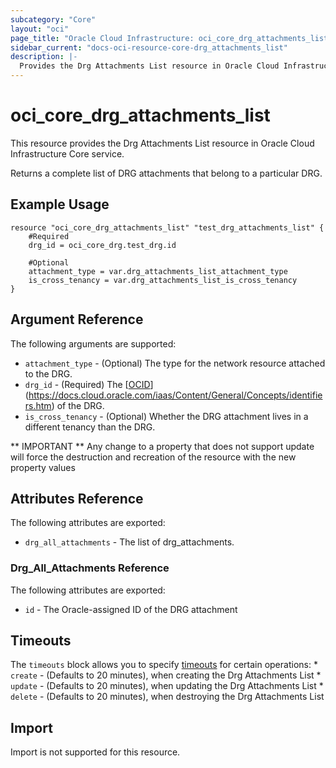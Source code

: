 ```yaml
---
subcategory: "Core"
layout: "oci"
page_title: "Oracle Cloud Infrastructure: oci_core_drg_attachments_list"
sidebar_current: "docs-oci-resource-core-drg_attachments_list"
description: |-
  Provides the Drg Attachments List resource in Oracle Cloud Infrastructure Core service
---
```


# oci_core_drg_attachments_list
This resource provides the Drg Attachments List resource in Oracle Cloud Infrastructure Core service.

Returns a complete list of DRG attachments that belong to a particular DRG.


## Example Usage

```hcl
resource "oci_core_drg_attachments_list" "test_drg_attachments_list" {
	#Required
	drg_id = oci_core_drg.test_drg.id

	#Optional
	attachment_type = var.drg_attachments_list_attachment_type
	is_cross_tenancy = var.drg_attachments_list_is_cross_tenancy
}
```

## Argument Reference

The following arguments are supported:

* `attachment_type` - (Optional) The type for the network resource attached to the DRG.
* `drg_id` - (Required) The [[OCID](https://docs.cloud.oracle.com/iaas/Content/General/Concepts/identifiers.htm)](https://docs.cloud.oracle.com/iaas/Content/General/Concepts/identifiers.htm) of the DRG.
* `is_cross_tenancy` - (Optional) Whether the DRG attachment lives in a different tenancy than the DRG.


** IMPORTANT **
Any change to a property that does not support update will force the destruction and recreation of the resource with the new property values

## Attributes Reference

The following attributes are exported:

* `drg_all_attachments` - The list of drg_attachments.

### Drg_All_Attachments Reference

The following attributes are exported:

* `id` - The Oracle-assigned ID of the DRG attachment 

## Timeouts

The `timeouts` block allows you to specify [timeouts](https://registry.terraform.io/providers/hashicorp/oci/latest/docs/guides/changing_timeouts) for certain operations:
	* `create` - (Defaults to 20 minutes), when creating the Drg Attachments List
	* `update` - (Defaults to 20 minutes), when updating the Drg Attachments List
	* `delete` - (Defaults to 20 minutes), when destroying the Drg Attachments List


## Import

Import is not supported for this resource.

